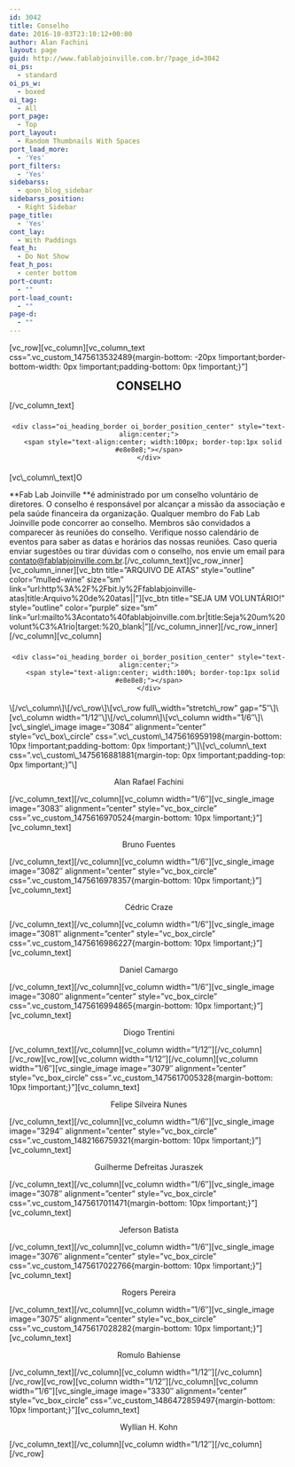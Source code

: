 ```yaml
---
id: 3042
title: Conselho
date: 2016-10-03T23:10:12+00:00
author: Alan Fachini
layout: page
guid: http://www.fablabjoinville.com.br/?page_id=3042
oi_ps:
  - standard
oi_ps_w:
  - boxed
oi_tag:
  - All
port_page:
  - Top
port_layout:
  - Random Thumbnails With Spaces
port_load_more:
  - 'Yes'
port_filters:
  - 'Yes'
sidebarss:
  - qoon_blog_sidebar
sidebarss_position:
  - Right Sidebar
page_title:
  - 'Yes'
cont_lay:
  - With Paddings
feat_h:
  - Do Not Show
feat_h_pos:
  - center bottom
port-count:
  - ""
port-load_count:
  - ""
page-d:
  - ""
---
```

\[vc\_row\]\[vc\_column\][vc\_column\_text css=&#8221;.vc\_custom\_1475613532489{margin-bottom: -20px !important;border-bottom-width: 0px !important;padding-bottom: 0px !important;}&#8221;]

<h2 style="text-align: center; margin: 0px;">
  CONSELHO
</h2>

[/vc\_column\_text]

<div class="oi_custom_heading_holder" style="margin-bottom:20px">
  <div class="oi_vc_heading oi_border_position_center" style="text-align:center; ">
    <h3 style="color:#000000; font-style:normal;" class="oi_icon_titile">
    </h3>
    
    <div class="oi_heading_border oi_border_position_center" style="text-align:center;">
      <span style="text-align:center; width:100px; border-top:1px solid #e8e8e8;"></span>
    </div>
  </div>
</div>[vc\_column\_text]O 

**Fab Lab Joinville **é administrado por um conselho voluntário de diretores. O conselho é responsável por alcançar a missão da associação e pela saúde financeira da organização. Qualquer membro do Fab Lab Joinville pode concorrer ao conselho. Membros são convidados a comparecer às reuniões do conselho. Verifique nosso calendário de eventos para saber as datas e horários das nossas reuniões. Caso queria enviar sugestões ou tirar dúvidas com o conselho, nos envie um email para <contato@fablabjoinville.com.br>.\[/vc\_column\_text\]\[vc\_row\_inner\]\[vc\_column\_inner\]\[vc\_btn title=&#8221;ARQUIVO DE ATAS&#8221; style=&#8221;outline&#8221; color=&#8221;mulled-wine&#8221; size=&#8221;sm&#8221; link=&#8221;url:http%3A%2F%2Fbit.ly%2Ffablabjoinville-atas|title:Arquivo%20de%20atas||&#8221;\]\[vc\_btn title=&#8221;SEJA UM VOLUNTÁRIO!&#8221; style=&#8221;outline&#8221; color=&#8221;purple&#8221; size=&#8221;sm&#8221; link=&#8221;url:mailto%3Acontato%40fablabjoinville.com.br|title:Seja%20um%20volunt%C3%A1rio|target:%20\_blank|&#8221;\]\[/vc\_column\_inner\]\[/vc\_row\_inner\]\[/vc\_column\][vc_column]

<div class="oi_custom_heading_holder" style="margin-bottom:20px">
  <div class="oi_vc_heading oi_border_position_center" style="text-align:center; ">
    <h3 style="color:#000000; font-style:normal;" class="oi_icon_titile">
    </h3>
    
    <div class="oi_heading_border oi_border_position_center" style="text-align:center;">
      <span style="text-align:center; width:100%; border-top:1px solid #e8e8e8;"></span>
    </div>
  </div>
</div>\[/vc\_column\]\[/vc\_row\]\[vc\_row full\_width=&#8221;stretch\_row&#8221; gap=&#8221;5&#8243;\]\[vc\_column width=&#8221;1/12&#8243;\]\[/vc\_column\]\[vc\_column width=&#8221;1/6&#8243;\]\[vc\_single\_image image=&#8221;3084&#8243; alignment=&#8221;center&#8221; style=&#8221;vc\_box\_circle&#8221; css=&#8221;.vc\_custom\_1475616959198{margin-bottom: 10px !important;padding-bottom: 0px !important;}&#8221;\]\[vc\_column\_text css=&#8221;.vc\_custom\_1475616881881{margin-top: 0px !important;padding-top: 0px !important;}&#8221;\]

<p style="text-align: center;">
  Alan Rafael Fachini
</p>

\[/vc\_column\_text\]\[/vc\_column\]\[vc\_column width=&#8221;1/6&#8243;\]\[vc\_single\_image image=&#8221;3083&#8243; alignment=&#8221;center&#8221; style=&#8221;vc\_box\_circle&#8221; css=&#8221;.vc\_custom\_1475616970524{margin-bottom: 10px !important;}&#8221;\][vc\_column\_text]

<p style="text-align: center;">
  Bruno Fuentes
</p>

\[/vc\_column\_text\]\[/vc\_column\]\[vc\_column width=&#8221;1/6&#8243;\]\[vc\_single\_image image=&#8221;3082&#8243; alignment=&#8221;center&#8221; style=&#8221;vc\_box\_circle&#8221; css=&#8221;.vc\_custom\_1475616978357{margin-bottom: 10px !important;}&#8221;\][vc\_column\_text]

<p style="text-align: center;">
  Cédric Craze
</p>

\[/vc\_column\_text\]\[/vc\_column\]\[vc\_column width=&#8221;1/6&#8243;\]\[vc\_single\_image image=&#8221;3081&#8243; alignment=&#8221;center&#8221; style=&#8221;vc\_box\_circle&#8221; css=&#8221;.vc\_custom\_1475616986227{margin-bottom: 10px !important;}&#8221;\][vc\_column\_text]

<p style="text-align: center;">
  Daniel Camargo
</p>

\[/vc\_column\_text\]\[/vc\_column\]\[vc\_column width=&#8221;1/6&#8243;\]\[vc\_single\_image image=&#8221;3080&#8243; alignment=&#8221;center&#8221; style=&#8221;vc\_box\_circle&#8221; css=&#8221;.vc\_custom\_1475616994865{margin-bottom: 10px !important;}&#8221;\][vc\_column\_text]

<p style="text-align: center;">
  Diogo Trentini
</p>

\[/vc\_column\_text\]\[/vc\_column\]\[vc\_column width=&#8221;1/12&#8243;\]\[/vc\_column\]\[/vc\_row\]\[vc\_row\]\[vc\_column width=&#8221;1/12&#8243;\]\[/vc\_column\]\[vc\_column width=&#8221;1/6&#8243;\]\[vc\_single\_image image=&#8221;3079&#8243; alignment=&#8221;center&#8221; style=&#8221;vc\_box\_circle&#8221; css=&#8221;.vc\_custom\_1475617005328{margin-bottom: 10px !important;}&#8221;\][vc\_column\_text]

<p style="text-align: center;">
  Felipe Silveira Nunes
</p>

\[/vc\_column\_text\]\[/vc\_column\]\[vc\_column width=&#8221;1/6&#8243;\]\[vc\_single\_image image=&#8221;3294&#8243; alignment=&#8221;center&#8221; style=&#8221;vc\_box\_circle&#8221; css=&#8221;.vc\_custom\_1482166759321{margin-bottom: 10px !important;}&#8221;\][vc\_column\_text]

<p style="text-align: center;">
  Guilherme Defreitas Juraszek
</p>

\[/vc\_column\_text\]\[/vc\_column\]\[vc\_column width=&#8221;1/6&#8243;\]\[vc\_single\_image image=&#8221;3078&#8243; alignment=&#8221;center&#8221; style=&#8221;vc\_box\_circle&#8221; css=&#8221;.vc\_custom\_1475617011471{margin-bottom: 10px !important;}&#8221;\][vc\_column\_text]

<p style="text-align: center;">
  Jeferson Batista
</p>

\[/vc\_column\_text\]\[/vc\_column\]\[vc\_column width=&#8221;1/6&#8243;\]\[vc\_single\_image image=&#8221;3076&#8243; alignment=&#8221;center&#8221; style=&#8221;vc\_box\_circle&#8221; css=&#8221;.vc\_custom\_1475617022766{margin-bottom: 10px !important;}&#8221;\][vc\_column\_text]

<p style="text-align: center;">
  Rogers Pereira
</p>

\[/vc\_column\_text\]\[/vc\_column\]\[vc\_column width=&#8221;1/6&#8243;\]\[vc\_single\_image image=&#8221;3075&#8243; alignment=&#8221;center&#8221; style=&#8221;vc\_box\_circle&#8221; css=&#8221;.vc\_custom\_1475617028282{margin-bottom: 10px !important;}&#8221;\][vc\_column\_text]

<p style="text-align: center;">
  Romulo Bahiense
</p>

\[/vc\_column\_text\]\[/vc\_column\]\[vc\_column width=&#8221;1/12&#8243;\]\[/vc\_column\]\[/vc\_row\]\[vc\_row\]\[vc\_column width=&#8221;1/12&#8243;\]\[/vc\_column\]\[vc\_column width=&#8221;1/6&#8243;\]\[vc\_single\_image image=&#8221;3330&#8243; alignment=&#8221;center&#8221; style=&#8221;vc\_box\_circle&#8221; css=&#8221;.vc\_custom\_1486472859497{margin-bottom: 10px !important;}&#8221;\][vc\_column\_text]

<p style="text-align: center;">
  Wyllian H. Kohn
</p>

\[/vc\_column\_text\]\[/vc\_column\]\[vc\_column width=&#8221;1/12&#8243;\]\[/vc\_column\][/vc\_row]